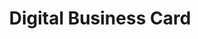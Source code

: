 ---
title: "Digital Business Card"
# watermark text
watermark: "Card"
# page header background image
bg_image: "images/background/about.jpg"
# meta description
description : "Nice to meet you, here's my digital business card to view my information."
---